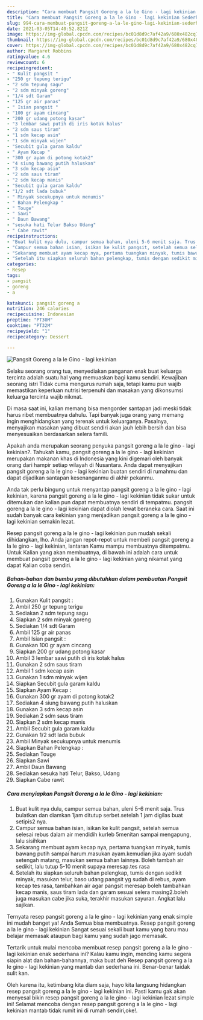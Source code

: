 ```yaml
---
description: "Cara membuat Pangsit Goreng a la le Gino - lagi kekinian Sederhana dan Mudah Dibuat"
title: "Cara membuat Pangsit Goreng a la le Gino - lagi kekinian Sederhana dan Mudah Dibuat"
slug: 994-cara-membuat-pangsit-goreng-a-la-le-gino-lagi-kekinian-sederhana-dan-mudah-dibuat
date: 2021-03-05T14:40:52.821Z
image: https://img-global.cpcdn.com/recipes/bc01d8d9c7af42a9/680x482cq70/pangsit-goreng-a-la-le-gino-lagi-kekinian-foto-resep-utama.jpg
thumbnail: https://img-global.cpcdn.com/recipes/bc01d8d9c7af42a9/680x482cq70/pangsit-goreng-a-la-le-gino-lagi-kekinian-foto-resep-utama.jpg
cover: https://img-global.cpcdn.com/recipes/bc01d8d9c7af42a9/680x482cq70/pangsit-goreng-a-la-le-gino-lagi-kekinian-foto-resep-utama.jpg
author: Margaret Robbins
ratingvalue: 4.6
reviewcount: 6
recipeingredient:
- " Kulit pangsit "
- "250 gr tepung terigu"
- "2 sdm tepung sagu"
- "2 sdm minyak goreng"
- "1/4 sdt Garam"
- "125 gr air panas"
- " Isian pangsit "
- "100 gr ayam cincang"
- "200 gr udang potong kasar"
- "3 lembar sawi putih di iris kotak halus"
- "2 sdm saus tiram"
- "1 sdm kecap asin"
- "1 sdm minyak wijen"
- "Secubit gula garam kaldu"
- " Ayam Kecap "
- "300 gr ayam di potong kotak2"
- "4 siung bawang putih haluskan"
- "3 sdm kecap asin"
- "2 sdm saus tiram"
- "2 sdm kecap manis"
- "Secubit gula garam kaldu"
- "1/2 sdt lada bubuk"
- " Minyak secukupnya untuk menumis"
- " Bahan Pelengkap "
- " Touge"
- " Sawi"
- " Daun Bawang"
- "sesuka hati Telur Bakso Udang"
- " Cabe rawit"
recipeinstructions:
- "Buat kulit nya dulu, campur semua bahan, uleni 5-6 menit saja. Trus bulatkan dan diamkan 1jam ditutup serbet.setelah 1 jam digilas buat setipis2 nya."
- "Campur semua bahan isian, isikan ke kulit pangsit, setelah semua selesai rebus dalam air mendidih kurleb 5menitan sampai mengapung, lalu sisihkan"
- "Sekarang membuat ayam kecap nya, pertama tuangkan minyak, tumis bawang putih sampai harum.masukan ayam.kemudian jika ayam sudah setengah matang, masukan semua bahan lainnya. Boleh tambah air sedikit, lalu tutup 5-10 menit supaya meresap.tes rasa"
- "Setelah itu siapkan seluruh bahan pelengkap, tumis dengan sedikit minyak, masukan telur, baso udang pangsit yg sudah di rebus, ayam kecap tes rasa, tambahkan air agar pangsit meresap boleh tambahkan kecap manis, saus tiram lada dan garam sesuai selera masing2.boleh juga masukan cabe jika suka, terakhir masukan sayuran. Angkat lalu sajikan."
categories:
- Resep
tags:
- pangsit
- goreng
- a

katakunci: pangsit goreng a 
nutrition: 246 calories
recipecuisine: Indonesian
preptime: "PT30M"
cooktime: "PT32M"
recipeyield: "1"
recipecategory: Dessert

---
```



![Pangsit Goreng a la le Gino - lagi kekinian](https://img-global.cpcdn.com/recipes/bc01d8d9c7af42a9/680x482cq70/pangsit-goreng-a-la-le-gino-lagi-kekinian-foto-resep-utama.jpg)

Selaku seorang orang tua, menyediakan panganan enak buat keluarga tercinta adalah suatu hal yang memuaskan bagi kamu sendiri. Kewajiban seorang istri Tidak cuma mengurus rumah saja, tetapi kamu pun wajib memastikan keperluan nutrisi terpenuhi dan masakan yang dikonsumsi keluarga tercinta wajib nikmat.

Di masa  saat ini, kalian memang bisa mengorder santapan jadi meski tidak harus ribet membuatnya dahulu. Tapi banyak juga orang yang memang ingin menghidangkan yang terenak untuk keluarganya. Pasalnya, menyajikan masakan yang dibuat sendiri akan jauh lebih bersih dan bisa menyesuaikan berdasarkan selera famili. 



Apakah anda merupakan seorang penyuka pangsit goreng a la le gino - lagi kekinian?. Tahukah kamu, pangsit goreng a la le gino - lagi kekinian merupakan makanan khas di Indonesia yang kini digemari oleh banyak orang dari hampir setiap wilayah di Nusantara. Anda dapat menyajikan pangsit goreng a la le gino - lagi kekinian buatan sendiri di rumahmu dan dapat dijadikan santapan kesenanganmu di akhir pekanmu.

Anda tak perlu bingung untuk menyantap pangsit goreng a la le gino - lagi kekinian, karena pangsit goreng a la le gino - lagi kekinian tidak sukar untuk ditemukan dan kalian pun dapat membuatnya sendiri di tempatmu. pangsit goreng a la le gino - lagi kekinian dapat diolah lewat beraneka cara. Saat ini sudah banyak cara kekinian yang menjadikan pangsit goreng a la le gino - lagi kekinian semakin lezat.

Resep pangsit goreng a la le gino - lagi kekinian pun mudah sekali dihidangkan, lho. Anda jangan repot-repot untuk membeli pangsit goreng a la le gino - lagi kekinian, lantaran Kamu mampu membuatnya ditempatmu. Untuk Kalian yang akan membuatnya, di bawah ini adalah cara untuk membuat pangsit goreng a la le gino - lagi kekinian yang nikamat yang dapat Kalian coba sendiri.

<!--inarticleads1-->

##### Bahan-bahan dan bumbu yang dibutuhkan dalam pembuatan Pangsit Goreng a la le Gino - lagi kekinian:

1. Gunakan  Kulit pangsit :
1. Ambil 250 gr tepung terigu
1. Sediakan 2 sdm tepung sagu
1. Siapkan 2 sdm minyak goreng
1. Sediakan 1/4 sdt Garam
1. Ambil 125 gr air panas
1. Ambil  Isian pangsit :
1. Gunakan 100 gr ayam cincang
1. Siapkan 200 gr udang potong kasar
1. Ambil 3 lembar sawi putih di iris kotak halus
1. Gunakan 2 sdm saus tiram
1. Ambil 1 sdm kecap asin
1. Gunakan 1 sdm minyak wijen
1. Siapkan Secubit gula garam kaldu
1. Siapkan  Ayam Kecap :
1. Gunakan 300 gr ayam di potong kotak2
1. Sediakan 4 siung bawang putih haluskan
1. Gunakan 3 sdm kecap asin
1. Sediakan 2 sdm saus tiram
1. Siapkan 2 sdm kecap manis
1. Ambil Secubit gula garam kaldu
1. Gunakan 1/2 sdt lada bubuk
1. Ambil  Minyak secukupnya untuk menumis
1. Siapkan  Bahan Pelengkap :
1. Sediakan  Touge
1. Siapkan  Sawi
1. Ambil  Daun Bawang
1. Sediakan sesuka hati Telur, Bakso, Udang
1. Siapkan  Cabe rawit




<!--inarticleads2-->

##### Cara menyiapkan Pangsit Goreng a la le Gino - lagi kekinian:

1. Buat kulit nya dulu, campur semua bahan, uleni 5-6 menit saja. Trus bulatkan dan diamkan 1jam ditutup serbet.setelah 1 jam digilas buat setipis2 nya.
1. Campur semua bahan isian, isikan ke kulit pangsit, setelah semua selesai rebus dalam air mendidih kurleb 5menitan sampai mengapung, lalu sisihkan
1. Sekarang membuat ayam kecap nya, pertama tuangkan minyak, tumis bawang putih sampai harum.masukan ayam.kemudian jika ayam sudah setengah matang, masukan semua bahan lainnya. Boleh tambah air sedikit, lalu tutup 5-10 menit supaya meresap.tes rasa
1. Setelah itu siapkan seluruh bahan pelengkap, tumis dengan sedikit minyak, masukan telur, baso udang pangsit yg sudah di rebus, ayam kecap tes rasa, tambahkan air agar pangsit meresap boleh tambahkan kecap manis, saus tiram lada dan garam sesuai selera masing2.boleh juga masukan cabe jika suka, terakhir masukan sayuran. Angkat lalu sajikan.




Ternyata resep pangsit goreng a la le gino - lagi kekinian yang enak simple ini mudah banget ya! Anda Semua bisa membuatnya. Resep pangsit goreng a la le gino - lagi kekinian Sangat sesuai sekali buat kamu yang baru mau belajar memasak ataupun bagi kamu yang sudah jago memasak.

Tertarik untuk mulai mencoba membuat resep pangsit goreng a la le gino - lagi kekinian enak sederhana ini? Kalau kamu ingin, mending kamu segera siapin alat dan bahan-bahannya, maka buat deh Resep pangsit goreng a la le gino - lagi kekinian yang mantab dan sederhana ini. Benar-benar taidak sulit kan. 

Oleh karena itu, ketimbang kita diam saja, hayo kita langsung hidangkan resep pangsit goreng a la le gino - lagi kekinian ini. Pasti kamu gak akan menyesal bikin resep pangsit goreng a la le gino - lagi kekinian lezat simple ini! Selamat mencoba dengan resep pangsit goreng a la le gino - lagi kekinian mantab tidak rumit ini di rumah sendiri,oke!.

